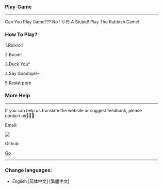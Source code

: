 ### Play-Game
_____
Can You Play Game??? No ! U IS A Stupid! Play The Rubbish Game!

### How To Play?
1.Rickroll

2.Boom!

3.Duck You*

4.Say Goodbye!~

5.Resist porn

### More Help
______
If you can help us translate the website or suggest feedback, please contact us🌝🌝🌝:

Email:

<a href="mailto:%73%75%69%5F%62%69%6C%69%40%68%6F%74%6D%61%69%6C%2E%63%6F%6D">
<img border="0" src="https://mail.zhaoxi.net/images/cache/1h0l42abukrm406af7l9naqvrj.png?9279" />
</a>

Github:

[Go](https://github.com/he21o/Play-Game)
______

### Change languages:
- English
[简体中文]
[繁體中文]
